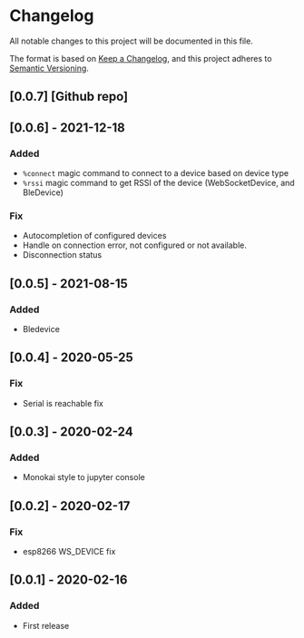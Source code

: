 # Changelog
All notable changes to this project will be documented in this file.

The format is based on [Keep a Changelog](https://keepachangelog.com/en/1.0.0/),
and this project adheres to [Semantic Versioning](https://semver.org/spec/v2.0.0.html).

## [0.0.7] [Github repo]
## [0.0.6] - 2021-12-18
### Added
- `%connect` magic command to connect to a device based on device type
- `%rssi` magic command to get RSSI of the device (WebSocketDevice, and BleDevice)
### Fix
- Autocompletion of configured devices
- Handle on connection error, not configured or not available.
- Disconnection status
## [0.0.5] - 2021-08-15
### Added
- Bledevice
## [0.0.4] - 2020-05-25
### Fix
- Serial is reachable fix
## [0.0.3] - 2020-02-24
### Added
- Monokai style to jupyter console
## [0.0.2] - 2020-02-17
### Fix
- esp8266 WS_DEVICE fix
## [0.0.1] - 2020-02-16
### Added
- First release
